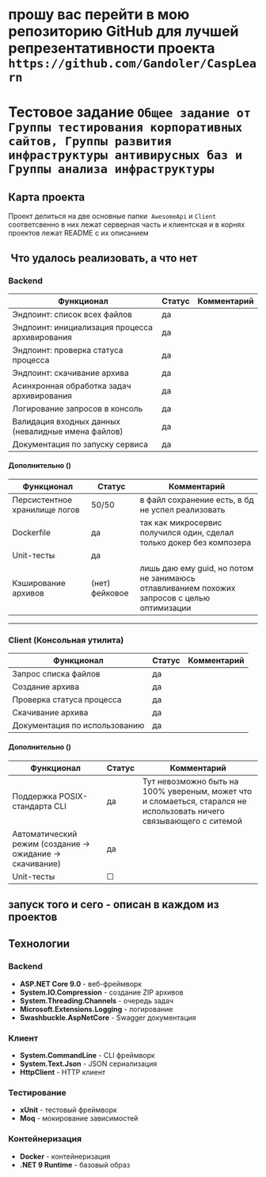 # прошу вас перейти в мою репозиторию GitHub для лучшей репрезентативности проекта `https://github.com/Gandoler/CaspLearn`

# Тестовое задание `Общее задание от Группы тестирования корпоративных сайтов, Группы развития инфраструктуры антивирусных баз и Группы анализа инфраструктуры`

## Карта проекта

Проект делиться на две основные папки  `AwesomeApi` и `Client` соответсвенно в них лежат серверная часть и клиентская и в корнях проектов лежат README с их описанием

##  Что удалось реализовать, а что нет

### Backend

| Функционал | Статус | Комментарий |
|------------|--------|--------------|
| Эндпоинт: список всех файлов | да | |
| Эндпоинт: инициализация процесса архивирования | да | |
| Эндпоинт: проверка статуса процесса | да | |
| Эндпоинт: скачивание архива | да | |
| Асинхронная обработка задач архивирования | да | |
| Логирование запросов в консоль | да | |
| Валидация входных данных (невалидные имена файлов) | да | |
| Документация по запуску сервиса | да | |

#### Дополнительно ()

| Функционал | Статус | Комментарий |
|------------|--------|--------------|
| Персистентное хранилище логов  | 50/50 | в файл сохранение есть, в бд не успел реализовать |
| Dockerfile | да | так как микросервис получился один, сделал только докер без композера|
| Unit-тесты | да | |
| Кэширование архивов | (нет) фейковое | лишь даю ему guid, но потом не занимаюсь отлавливанием похожих запросов с целью оптимизации |

---

### Client (Консольная утилита)

| Функционал | Статус | Комментарий |
|------------|--------|--------------|
| Запрос списка файлов | да | |
| Создание архива | да | |
| Проверка статуса процесса | да | |
| Скачивание архива | да | |
| Документация по использованию | да | |

#### Дополнительно ()

| Функционал | Статус | Комментарий |
|------------|--------|--------------|
| Поддержка POSIX-стандарта CLI | да | Тут невозможно быть на 100%  увереным, может что и сломаеться, старался не использовать ничего связывающего с ситемой|
| Автоматический режим (создание → ожидание → скачивание) | да | |
| Unit-тесты | ☐ | |

## запуск того и сего - описан в каждом из проектов


##  Технологии

### Backend
- **ASP.NET Core 9.0** - веб-фреймворк
- **System.IO.Compression** - создание ZIP архивов
- **System.Threading.Channels** - очередь задач
- **Microsoft.Extensions.Logging** - логирование
- **Swashbuckle.AspNetCore** - Swagger документация

### Клиент
- **System.CommandLine** - CLI фреймворк
- **System.Text.Json** - JSON сериализация
- **HttpClient** - HTTP клиент

### Тестирование
- **xUnit** - тестовый фреймворк
- **Moq** - мокирование зависимостей

### Контейнеризация
- **Docker** - контейнеризация
- **.NET 9 Runtime** - базовый образ

